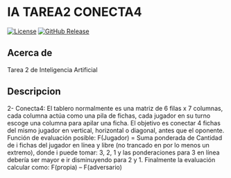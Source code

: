 # IA TAREA2 CONECTA4

[![License](https://img.shields.io/badge/License-MIT-blue.svg)](LICENSE)
[![GitHub Release](https://img.shields.io/github/v/release/Care99/ia-tarea2-conecta4)](https://github.com/Care99/conecta4/releases)

## Acerca de

Tarea 2 de Inteligencia Artificial

## Descripcion

2- Conecta4: El tablero normalmente es una matriz de 6 filas x 7 columnas, cada columna actúa como
una pila de fichas, cada jugador en su turno escoge una columna para apilar una ficha. El objetivo es
conectar 4 fichas del mismo jugador en vertical, horizontal o diagonal, antes que el oponente. Función
de evaluación posible: F(Jugador) = Suma ponderada de Cantidad de i fichas del jugador en línea y libre
(no trancado en por lo menos un extremo), donde i puede tomar: 3, 2, 1 y las ponderaciones para 3 en
línea debería ser mayor e ir disminuyendo para 2 y 1. Finalmente la evaluación calcular como: F(propia)
– F(adversario)
